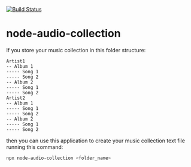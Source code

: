 [![Build Status](https://travis-ci.org/zinovik/node-audio-collection.svg?branch=master)](https://travis-ci.org/zinovik/node-audio-collection)

# node-audio-collection #

If you store your music collection in this folder structure:

```
Artist1
-- Album 1
----- Song 1
----- Song 2
-- Album 2
----- Song 1
----- Song 2
Artist2
-- Album 1
----- Song 1
----- Song 2
-- Album 2
----- Song 1
----- Song 2
```

then you can use this application to create your music collection text file running this command:

```bash
npx node-audio-collection <folder_name>
```
